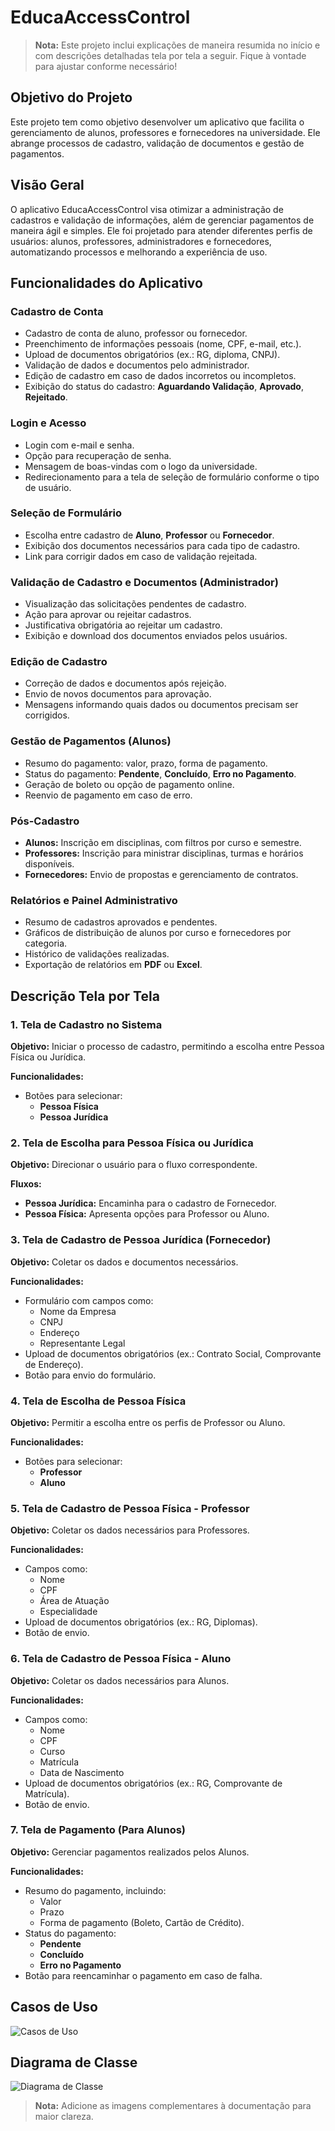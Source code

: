 # EducaAccessControl

> **Nota:** Este projeto inclui explicações de maneira resumida no início e com descrições detalhadas tela por tela a seguir. Fique à vontade para ajustar conforme necessário!

## Objetivo do Projeto

Este projeto tem como objetivo desenvolver um aplicativo que facilita o gerenciamento de alunos, professores e fornecedores na universidade. Ele abrange processos de cadastro, validação de documentos e gestão de pagamentos.

## Visão Geral

O aplicativo EducaAccessControl visa otimizar a administração de cadastros e validação de informações, além de gerenciar pagamentos de maneira ágil e simples. Ele foi projetado para atender diferentes perfis de usuários: alunos, professores, administradores e fornecedores, automatizando processos e melhorando a experiência de uso.

## Funcionalidades do Aplicativo

### Cadastro de Conta
- Cadastro de conta de aluno, professor ou fornecedor.
- Preenchimento de informações pessoais (nome, CPF, e-mail, etc.).
- Upload de documentos obrigatórios (ex.: RG, diploma, CNPJ).
- Validação de dados e documentos pelo administrador.
- Edição de cadastro em caso de dados incorretos ou incompletos.
- Exibição do status do cadastro: **Aguardando Validação**, **Aprovado**, **Rejeitado**.

### Login e Acesso
- Login com e-mail e senha.
- Opção para recuperação de senha.
- Mensagem de boas-vindas com o logo da universidade.
- Redirecionamento para a tela de seleção de formulário conforme o tipo de usuário.

### Seleção de Formulário
- Escolha entre cadastro de **Aluno**, **Professor** ou **Fornecedor**.
- Exibição dos documentos necessários para cada tipo de cadastro.
- Link para corrigir dados em caso de validação rejeitada.

### Validação de Cadastro e Documentos (Administrador)
- Visualização das solicitações pendentes de cadastro.
- Ação para aprovar ou rejeitar cadastros.
- Justificativa obrigatória ao rejeitar um cadastro.
- Exibição e download dos documentos enviados pelos usuários.

### Edição de Cadastro
- Correção de dados e documentos após rejeição.
- Envio de novos documentos para aprovação.
- Mensagens informando quais dados ou documentos precisam ser corrigidos.

### Gestão de Pagamentos (Alunos)
- Resumo do pagamento: valor, prazo, forma de pagamento.
- Status do pagamento: **Pendente**, **Concluído**, **Erro no Pagamento**.
- Geração de boleto ou opção de pagamento online.
- Reenvio de pagamento em caso de erro.

### Pós-Cadastro
- **Alunos:** Inscrição em disciplinas, com filtros por curso e semestre.
- **Professores:** Inscrição para ministrar disciplinas, turmas e horários disponíveis.
- **Fornecedores:** Envio de propostas e gerenciamento de contratos.

### Relatórios e Painel Administrativo
- Resumo de cadastros aprovados e pendentes.
- Gráficos de distribuição de alunos por curso e fornecedores por categoria.
- Histórico de validações realizadas.
- Exportação de relatórios em **PDF** ou **Excel**.

## Descrição Tela por Tela

### 1. Tela de Cadastro no Sistema
**Objetivo:** Iniciar o processo de cadastro, permitindo a escolha entre Pessoa Física ou Jurídica.

**Funcionalidades:**
- Botões para selecionar:
  - **Pessoa Física**
  - **Pessoa Jurídica**

### 2. Tela de Escolha para Pessoa Física ou Jurídica
**Objetivo:** Direcionar o usuário para o fluxo correspondente.

**Fluxos:**
- **Pessoa Jurídica:** Encaminha para o cadastro de Fornecedor.
- **Pessoa Física:** Apresenta opções para Professor ou Aluno.

### 3. Tela de Cadastro de Pessoa Jurídica (Fornecedor)
**Objetivo:** Coletar os dados e documentos necessários.

**Funcionalidades:**
- Formulário com campos como:
  - Nome da Empresa
  - CNPJ
  - Endereço
  - Representante Legal
- Upload de documentos obrigatórios (ex.: Contrato Social, Comprovante de Endereço).
- Botão para envio do formulário.

### 4. Tela de Escolha de Pessoa Física
**Objetivo:** Permitir a escolha entre os perfis de Professor ou Aluno.

**Funcionalidades:**
- Botões para selecionar:
  - **Professor**
  - **Aluno**

### 5. Tela de Cadastro de Pessoa Física - Professor
**Objetivo:** Coletar os dados necessários para Professores.

**Funcionalidades:**
- Campos como:
  - Nome
  - CPF
  - Área de Atuação
  - Especialidade
- Upload de documentos obrigatórios (ex.: RG, Diplomas).
- Botão de envio.

### 6. Tela de Cadastro de Pessoa Física - Aluno
**Objetivo:** Coletar os dados necessários para Alunos.

**Funcionalidades:**
- Campos como:
  - Nome
  - CPF
  - Curso
  - Matrícula
  - Data de Nascimento
- Upload de documentos obrigatórios (ex.: RG, Comprovante de Matrícula).
- Botão de envio.

### 7. Tela de Pagamento (Para Alunos)
**Objetivo:** Gerenciar pagamentos realizados pelos Alunos.

**Funcionalidades:**
- Resumo do pagamento, incluindo:
  - Valor
  - Prazo
  - Forma de pagamento (Boleto, Cartão de Crédito).
- Status do pagamento:
  - **Pendente**
  - **Concluído**
  - **Erro no Pagamento**
- Botão para reencaminhar o pagamento em caso de falha.

## Casos de Uso

![Casos de Uso](Documentacao/req_img_1.png)

## Diagrama de Classe

![Diagrama de Classe](Documentacao/diag_img_1.png)

> **Nota:** Adicione as imagens complementares à documentação para maior clareza.
